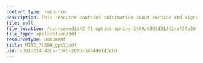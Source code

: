 ```yaml
---
content_type: resource
description: This resource contains information about Zernice and signum phase masks.
file: null
file_location: /coursemedia/2-71-optics-spring-2009/d391d21442caf34b20fb3494d8147cbd_MIT2_71S09_gps7.pdf
file_type: application/pdf
resourcetype: Document
title: MIT2_71S09_gps7.pdf
uid: d391d214-42ca-f34b-20fb-3494d8147cbd
---
```


